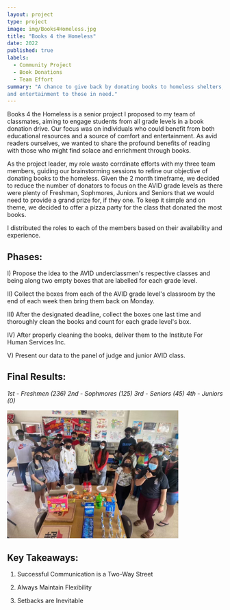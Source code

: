 ```yaml
---
layout: project
type: project
image: img/Books4Homeless.jpg
title: "Books 4 the Homeless"
date: 2022
published: true
labels:
  - Community Project
  - Book Donations
  - Team Effort
summary: "A chance to give back by donating books to homeless shelters, offering comfort
and entertainment to those in need."
---
```


Books 4 the Homeless is a senior project I proposed to my team of classmates,
aiming to engage students from all grade levels in a book donation drive.
Our focus was on individuals who could benefit from both educational resources
and a source of comfort and entertainment. As avid readers ourselves, we wanted to share the profound benefits of reading with those who might find solace and
enrichment through books.


As the project leader, my role wasto corrdinate efforts with my three team members,
guiding our brainstorming sessions to refine our objective of donating books to the
homeless. Given the 2 month timeframe, we decided to reduce the number of donators
to focus on the AVID grade levels as there were plenty of Freshman, Sophmores, Juniors
and Seniors that we would need to provide a grand prize for, if they one. To keep
it simple and on theme, we decided to offer a pizza party for the class that donated
the most books.

I distributed the roles to each of the members based on their availability and experience.   

Phases:
------------------
I) Propose the idea to the AVID underclassmen's respective classes and being along two empty boxes that are labelled for each grade level.

II) Collect the boxes from each of the AVID grade level's classroom by the end of each week then bring them back on Monday.

III) After the designated deadline, collect the boxes one last time and thoroughly clean the books and count for each grade level's box.

IV) After properly cleaning the books, deliver them to the Institute For Human
Services Inc.

V) Present our data to the panel of judge and junior AVID class.


Final Results:
---------------------
*1st - Freshmen (236)
2nd - Sophmores (125)
3rd - Seniors (45)
4th - Juniors (0)*

<img width="400px" class="rounded float-start pe-4" src="../img/PizzaParty(B4H).jpg">


Key Takeaways:
--------------------
1) Successful Communication is a Two-Way Street

2) Always Maintain Flexibility
   
3) Setbacks are Inevitable  
